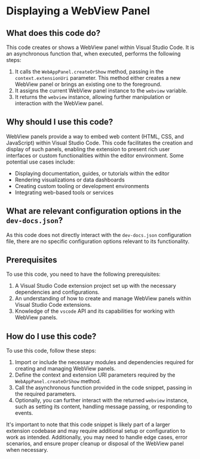 
  
  # **Displaying a WebView Panel**

## What does this code do?
This code creates or shows a WebView panel within Visual Studio Code. It is an asynchronous function that, when executed, performs the following steps:

1. It calls the `WebAppPanel.createOrShow` method, passing in the `context.extensionUri` parameter. This method either creates a new WebView panel or brings an existing one to the foreground.
2. It assigns the current WebView panel instance to the `webview` variable.
3. It returns the `webview` instance, allowing further manipulation or interaction with the WebView panel.

## Why should I use this code?
WebView panels provide a way to embed web content (HTML, CSS, and JavaScript) within Visual Studio Code. This code facilitates the creation and display of such panels, enabling the extension to present rich user interfaces or custom functionalities within the editor environment. Some potential use cases include:

- Displaying documentation, guides, or tutorials within the editor
- Rendering visualizations or data dashboards
- Creating custom tooling or development environments
- Integrating web-based tools or services

## What are relevant configuration options in the `dev-docs.json`?
As this code does not directly interact with the `dev-docs.json` configuration file, there are no specific configuration options relevant to its functionality.

## Prerequisites
To use this code, you need to have the following prerequisites:

1. A Visual Studio Code extension project set up with the necessary dependencies and configurations.
2. An understanding of how to create and manage WebView panels within Visual Studio Code extensions.
3. Knowledge of the `vscode` API and its capabilities for working with WebView panels.

## How do I use this code?
To use this code, follow these steps:

1. Import or include the necessary modules and dependencies required for creating and managing WebView panels.
2. Define the context and extension URI parameters required by the `WebAppPanel.createOrShow` method.
3. Call the asynchronous function provided in the code snippet, passing in the required parameters.
4. Optionally, you can further interact with the returned `webview` instance, such as setting its content, handling message passing, or responding to events.

It's important to note that this code snippet is likely part of a larger extension codebase and may require additional setup or configuration to work as intended. Additionally, you may need to handle edge cases, error scenarios, and ensure proper cleanup or disposal of the WebView panel when necessary.
  
  